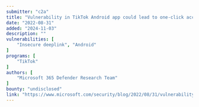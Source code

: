 ```yaml
---
submitter: "c2a"
title: "Vulnerability in TikTok Android app could lead to one-click account hijacking"
date: "2022-08-31"
added: "2024-11-03"
description: ""
vulnerabilities: [
    "Insecure deeplink", "Android"
]
programs: [
    "TikTok"
]
authors: [
    "Microsoft 365 Defender Research Team"
]
bounty: "undisclosed"
link: "https://www.microsoft.com/security/blog/2022/08/31/vulnerability-in-tiktok-android-app-could-lead-to-one-click-account-hijacking/"
---
```




